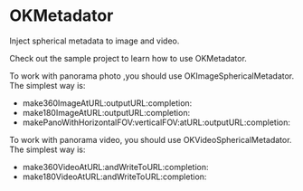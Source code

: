 # OKMetadator
Inject spherical metadata to image and video.

Check out the sample project to learn how to use OKMetadator.

To work with panorama photo ,you should use OKImageSphericalMetadator.
The simplest way is:
- make360ImageAtURL:outputURL:completion:
- make180ImageAtURL:outputURL:completion:
- makePanoWithHorizontalFOV:verticalFOV:atURL:outputURL:completion:

To work with panorama video, you  should use OKVideoSphericalMetadator.
The simplest way is:
- make360VideoAtURL:andWriteToURL:completion:
- make180VideoAtURL:andWriteToURL:completion:
